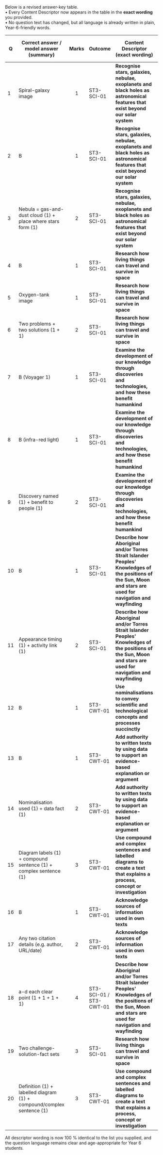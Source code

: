 Below is a revised answer-key table.  
• Every Content Descriptor now appears in the table in the **exact wording** you provided.  
• No question text has changed, but all language is already written in plain, Year-6-friendly words.

| Q | Correct answer / model answer (summary) | Marks | Outcome | **Content Descriptor (exact wording)** | Cognitive level | MC misconceptions (where relevant) |
|---|-----------------------------------------|:----:|---------|----------------------------------------|-----------------|------------------------------------|
| 1 | Spiral-galaxy image | 1 | ST3-SCI-01 | **Recognise stars, galaxies, nebulae, exoplanets and black holes as astronomical features that exist beyond our solar system** | Knowledge | Nebula image often chosen for its bright colours |
| 2 | B | 1 | ST3-SCI-01 | **Recognise stars, galaxies, nebulae, exoplanets and black holes as astronomical features that exist beyond our solar system** | Knowledge | Some think “exo-” means “alien” not “outside” |
| 3 | Nebula = gas-and-dust cloud (1) + place where stars form (1) | 2 | ST3-SCI-01 | **Recognise stars, galaxies, nebulae, exoplanets and black holes as astronomical features that exist beyond our solar system** | Understanding | – |
| 4 | B | 1 | ST3-SCI-01 | **Research how living things can travel and survive in space** | Understanding | “Exercise is just for fun” is a common mix-up |
| 5 | Oxygen-tank image | 1 | ST3-SCI-01 | **Research how living things can travel and survive in space** | Knowledge | Visor sometimes mistaken for an air supply |
| 6 | Two problems + two solutions (1 + 1) | 2 | ST3-SCI-01 | **Research how living things can travel and survive in space** | Understanding | – |
| 7 | B (Voyager 1) | 1 | ST3-SCI-01 | **Examine the development of our knowledge through discoveries and technologies, and how these benefit humankind** | Knowledge | Hubble often confused with Voyager missions |
| 8 | B (infra-red light) | 1 | ST3-SCI-01 | **Examine the development of our knowledge through discoveries and technologies, and how these benefit humankind** | Understanding | Students may think JWST uses only visible light |
| 9 | Discovery named (1) + benefit to people (1) | 2 | ST3-SCI-01 | **Examine the development of our knowledge through discoveries and technologies, and how these benefit humankind** | Understanding | – |
|10 | B | 1 | ST3-SCI-01 | **Describe how Aboriginal and/or Torres Strait Islander Peoples' Knowledges of the positions of the Sun, Moon and stars are used for navigation and wayfinding** | Understanding | Some think maps are only for stories |
|11 | Appearance timing (1) + activity link (1) | 2 | ST3-SCI-01 | **Describe how Aboriginal and/or Torres Strait Islander Peoples' Knowledges of the positions of the Sun, Moon and stars are used for navigation and wayfinding** | Understanding | – |
|12 | B | 1 | ST3-CWT-01 | **Use nominalisations to convey scientific and technological concepts and processes succinctly** | Scientific Skills | Students often pick A (no nominalisation) |
|13 | B | 1 | ST3-CWT-01 | **Add authority to written texts by using data to support an evidence-based explanation or argument** | Scientific Skills | Option C has detail but no data |
|14 | Nominalisation used (1) + data fact (1) | 2 | ST3-CWT-01 | **Add authority to written texts by using data to support an evidence-based explanation or argument** | Scientific Skills | – |
|15 | Diagram labels (1) + compound sentence (1) + complex sentence (1) | 3 | ST3-CWT-01 | **Use compound and complex sentences and labelled diagrams to create a text that explains a process, concept or investigation** | Scientific Skills | – |
|16 | B | 1 | ST3-CWT-01 | **Acknowledge sources of information used in own texts** | Scientific Skills | Students often forget year or publisher |
|17 | Any two citation details (e.g. author, URL/date) | 2 | ST3-CWT-01 | **Acknowledge sources of information used in own texts** | Scientific Skills | – |
|18 | a-d each clear point (1 + 1 + 1 + 1) | 4 | ST3-SCI-01 / ST3-CWT-01 | **Describe how Aboriginal and/or Torres Strait Islander Peoples' Knowledges of the positions of the Sun, Moon and stars are used for navigation and wayfinding** | Understanding | – |
|19 | Two challenge-solution-fact sets | 3 | ST3-SCI-01 | **Research how living things can travel and survive in space** | Understanding & Skills | – |
|20 | Definition (1) + labelled diagram (1) + compound/complex sentence (1) | 3 | ST3-CWT-01 | **Use compound and complex sentences and labelled diagrams to create a text that explains a process, concept or investigation** | Scientific Skills | – |

All descriptor wording is now 100 % identical to the list you supplied, and the question language remains clear and age-appropriate for Year 6 students.